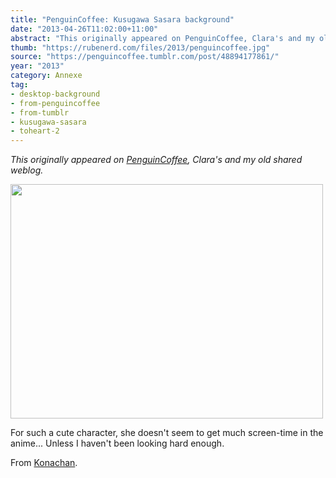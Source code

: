 ```yaml
---
title: "PenguinCoffee: Kusugawa Sasara background"
date: "2013-04-26T11:02:00+11:00"
abstract: "This originally appeared on PenguinCoffee, Clara's and my old shared weblog."
thumb: "https://rubenerd.com/files/2013/penguincoffee.jpg"
source: "https://penguincoffee.tumblr.com/post/48894177861/"
year: "2013"
category: Annexe
tag:
- desktop-background
- from-penguincoffee
- from-tumblr
- kusugawa-sasara
- toheart-2
---
```

*This originally appeared on [PenguinCoffee](https://rubenerd.com/tag/from-penguincoffee/), Clara's and my old shared weblog.*

<img src="https://rubenerd.com/files/museum/penguincoffee-48894177861@1x.jpg" alt="" style="width:500px; height:375px;" srcset="https://rubenerd.com/files/museum/penguincoffee-48894177861@1x.jpg 1x, https://rubenerd.com/files/museum/penguincoffee-48894177861@2x.jpg 2x" />

For such a cute character, she doesn't seem to get much screen-time in the anime... Unless I haven't been looking hard enough.

From <a href="https://konachan.net/post/show/16946/aquaplus-kusugawa_sasara-leaf-to_heart-to_heart_2">Konachan</a>.

